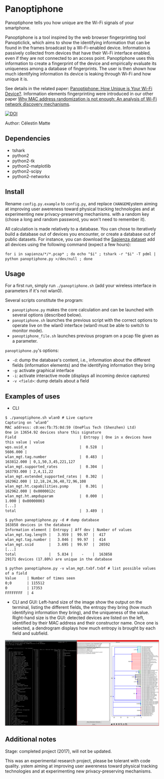 Panoptiphone
=============

Panoptiphone tells you how unique are the Wi-Fi signals of your smartphone.

Panoptiphone is a tool inspired by the web browser fingerprinting tool Panopticlick, which aims to show the identifying information that can be found in the frames broadcast by a Wi-Fi-enabled device. Information is passively collected from devices that have their Wi-Fi interface enabled, even if they are not connected to an access point. Panoptiphone uses this information to create a fingerprint of the device and empirically evaluate its uniqueness among a database of fingerprints. The user is then shown how much identifying information its device is leaking through Wi-Fi and how unique it is.

See details in the related paper: [Panoptiphone: How Unique is Your Wi-Fi Device?](https://hal.inria.fr/hal-01330479/file/paper.pdf). Information elements fingerprinting were introduced in our other paper [Why MAC address randomization is not enough: An analysis of Wi-Fi network discovery mechanisms](https://hal.inria.fr/hal-01282900/document).

[![DOI](https://zenodo.org/badge/DOI/10.5281/zenodo.1044394.svg)](https://doi.org/10.5281/zenodo.1044394)

Author: Célestin Matte

## Dependencies ##

- tshark
- python2
- python2-tk
- python2-matplotlib
- python2-scipy
- python2-networkx

## Install ##

Rename `config.py.example` to `config.py`, and replace `CHANGEME`ystem aiming at improving user awereness toward physical tracking technologies and at experimenting new privacy-preserving mechanisms. with a random key (chose a long and random password, you won't need to remember it).

All calculation is made relatively to a database. You can chose to iteratively build a database out of devices you encounter, or create a database out of public datasets. For instance, you can download the [Sapienza dataset](https://crawdad.org/sapienza/probe-requests/20130910/) add all devices using the following command (expect a few hours):
```
for i in sapienza/*/*.pcap* ; do echo "$i" ; tshark -r "$i" -T pdml | python panoptiphone.py >/dev/null ; done
```

## Usage ##

For a first run, simply run `./panoptiphone.sh` (add your wireless interface in parameters if it's not wlan0).

Several scripts constitute the program:
- `panoptiphone.py` makes the core calculation and can be launched with several options (described below).
- `panoptiphone.sh` launches the previous script with the correct options to operate live on the wlan0 interface (wlan0 must be able to switch to monitor mode).
- `panoptiphone_file.sh` launches previous program on a pcap file given as a parameter.

`panoptiphone.py`'s options:
- `-d`: dump the database's content, i.e., information about the different fields (information elements) and the identifying information they bring
- `-g`: activate graphical interface
- `-i`: activate interactive mode (displays all incoming device captures)
- `-v <field>`: dump details about a field

## Examples of uses ##

- CLI

```
$ ./panoptiphone.sh wlan0 # Live capture
Capturing on ’wlan0’
MAC address: c0:ee:fb:75:0d:59 (OnePlus Tech (Shenzhen) Ltd)
One in 13654.92 devices share this signature
Field                             | Entropy | One in x devices have this value | value
wps.uuid_e                        |  0.528  |                         5606.000 |
wlan_mgt.tag.number               |  0.483  |                       163812.000 | 0,1,50,3,45,221,127
wlan_mgt.supported_rates          |  0.304  |                       163793.000 | 2,4,11,22
wlan_mgt.extended_supported_rates |  0.302  |                       162962.000 | 12,18,24,36,48,72,96,108
wlan_mgt.ht.capabilities.psmp     |  0.301  |                       162962.000 | 0x0000012c
wlan_mgt.ht.ampduparam            |  0.000  |                            1.000 | 0x00000003
[...]
total                             |  3.489  |
```

```
$ python panoptiphone.py -d # dump database
163858 devices in the database
Information element | Entropy | Aff dev | Number of values
wlan_mgt.tag.length |   3.959 |  99.97  |  417
wlan_mgt.tag.number |   3.046 |  99.97  |  414
wlan_mgt.ssid       |   3.695 |  99.97  |  20592
[...]
total               |   5.834 |    -    |  163858
29171 devices (17.80%) are unique in the database
```

```
$ python panoptiphone.py -v wlan_mgt.txbf.txbf # list possible values of a field
Value     | Number of times seen
0;0       | 115512
0         | 17353
FFFFFFFF  | 4
```

- CLI and GUI: Left-hand size of the image show the output on the terminal, listing the different fields, the entropy they bring (how much identifying information they bring), and the uniqueness of the value. Right-hand size is the GUI: detected devices are listed on the left, identified by their MAC address and their constructor name. Once one is selected, a dendrogram displays how much entropy is brought by each field and subfield.

![GUI example](example.png?raw=true "GUI example")

## Additional notes

Stage: completed project (2017), will not be updated.

This was an experimental research project, please be tolerant with code quality.
ystem aiming at improving user awereness toward physical tracking technologies and at experimenting new privacy-preserving mechanisms.
